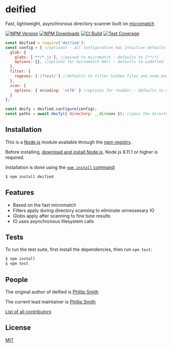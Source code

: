 # deified
  Fast, lightweight, asynchronous directory scanner built on [micromatch](https://github.com/micromatch/micromatch)

  [![NPM Version][npm-image]][npm-url]
  [![NPM Downloads][downloads-image]][downloads-url]
  [![CI Build][travis-image]][travis-url]
  [![Test Coverage][coveralls-image]][coveralls-url]

```js
const deified = require('deified');
const config = { //optional - all configuration has intuitive defaults
  glob: {
    globs: ['**/*.js'], //passed to micromatch - defaults to [**/*]
    options: {}, //options for micromatch mm() - defaults to undefied
  },
  filter: {
    regexes: ['/?test/'] //defaults to filter hidden files and node_modules
  },
  scan: {
    options: { encoding: 'utf8' } //options for readdir - defaults to undefined
  }
};

const deify = deified.configure(config);
const paths = await deify({ directory: __dirname }); //pass the directory to scan - defaults to cwd
```

## Installation

This is a [Node.js](https://nodejs.org/en/) module available through the
[npm registry](https://www.npmjs.com/).

Before installing, [download and install Node.js](https://nodejs.org/en/download/).
Node.js 8.11.1 or higher is required.

Installation is done using the
[`npm install` command](https://docs.npmjs.com/getting-started/installing-npm-packages-locally):

```bash
$ npm install deified
```

## Features

  * Based on the fast micromatch
  * Filters apply during directory scanning to eliminate unnessesary IO
  * Globs apply after scanning to fine tune results
  * IO uses asynchronous filesystem calls

## Tests

  To run the test suite, first install the dependencies, then run `npm test`:

```bash
$ npm install
$ npm test
```

## People

The original author of deified is [Phillip Smith](https://github.com/phillipsmith)

The current lead maintainer is [Phillip Smith](https://github.com/phillipsmith)

[List of all contributors](https://github.com/CoderByBlood/deified/graphs/contributors)

## License

  [MIT](LICENSE)

[npm-image]: https://img.shields.io/npm/v/deified.svg
[npm-url]: https://www.npmjs.com/package/deified
[downloads-image]: https://img.shields.io/npm/dm/deified.svg
[downloads-url]: https://www.npmjs.com/package/deified
[travis-image]: https://travis-ci.org/CoderByBlood/deified.svg?branch=master
[travis-url]: https://travis-ci.org/CoderByBlood/deified
[coveralls-image]: https://img.shields.io/coveralls/CoderByBlood/deified/master.svg
[coveralls-url]: https://coveralls.io/r/CoderByBlood/deified?branch=master